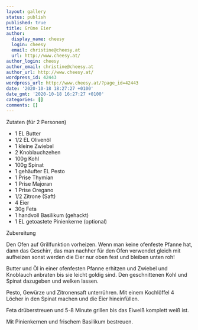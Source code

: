 ```yaml
---
layout: gallery
status: publish
published: true
title: Grüne Eier
author:
  display_name: cheesy
  login: cheesy
  email: christine@cheesy.at
  url: http://www.cheesy.at/
author_login: cheesy
author_email: christine@cheesy.at
author_url: http://www.cheesy.at/
wordpress_id: 42443
wordpress_url: http://www.cheesy.at/?page_id=42443
date: '2020-10-18 18:27:27 +0100'
date_gmt: '2020-10-18 16:27:27 +0100'
categories: []
comments: []
---
```

<!-- wp:paragraph -->
Zutaten (für 2 Personen)
<!-- /wp:paragraph -->
<!-- wp:list -->
- 1 EL Butter
- 1/2 EL Olivenöl
- 1 kleine Zwiebel
- 2 Knoblauchzehen
- 100g Kohl
- 100g Spinat
- 1 gehäufter EL Pesto
- 1 Prise Thymian
- 1 Prise Majoran
- 1 Prise Oregano
- 1/2 Zitrone (Saft)
- 4 Eier
- 30g Feta
- 1 handvoll Basilikum (gehackt)
- 1 EL getoastete Pinienkerne (optional)
<!-- /wp:list -->
<!-- wp:paragraph -->
Zubereitung
<!-- /wp:paragraph -->
<!-- wp:paragraph -->
Den Ofen auf Grillfunktion vorheizen. Wenn man keine ofenfeste Pfanne hat, dann das Geschirr, das man nachher für den Ofen verwendet gleich mit aufheizen sonst werden die Eier nur oben fest und bleiben unten roh!
<!-- /wp:paragraph -->
<!-- wp:paragraph -->
Butter und Öl in einer ofenfesten Pfanne erhitzen und Zwiebel und Knoblauch anbraten bis sie leicht goldig sind. Den geschnittenen Kohl und Spinat dazugeben und welken lassen.
<!-- /wp:paragraph -->
<!-- wp:paragraph -->
Pesto, Gewürze und Zitronensaft unterrühren. Mit einem Kochlöffel 4 Löcher in den Spinat machen und die Eier hineinfüllen.
<!-- /wp:paragraph -->
<!-- wp:paragraph -->
Feta drüberstreuen und 5-8 Minute grillen bis das Eiweiß komplett weiß ist.
<!-- /wp:paragraph -->
<!-- wp:paragraph -->
Mit Pinienkernen und frischem Basilikum bestreuen.
<!-- /wp:paragraph -->
<!-- wp:image {"id":42444} -->
<figure class="wp-block-image"><img src="http://www.cheesy.at/wp-content/uploads/Gru%CC%88ne-Eier-1.jpg" alt="" class="wp-image-42444"></figure>
<!-- /wp:image -->
